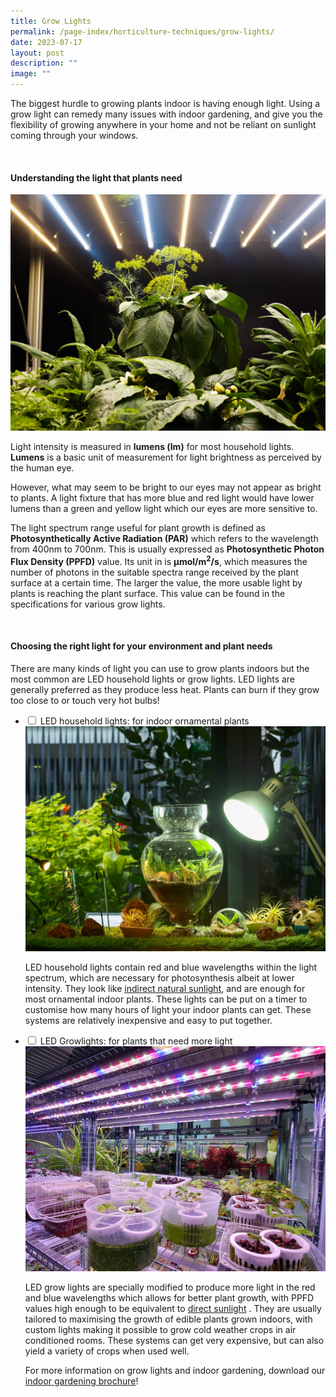 ```yaml
---
title: Grow Lights
permalink: /page-index/horticulture-techniques/grow-lights/
date: 2023-07-17
layout: post
description: ""
image: ""
---
```

<section>
	<p>The biggest hurdle to growing plants indoor is having enough light. Using a grow light can remedy many issues with indoor gardening, and give you the flexibility of growing anywhere in your home and not be reliant on sunlight coming through your windows. </p>
	<br>
</section>

<section>
	<h4>Understanding the light that plants need</h4>
	<img title="An indoor light growing setup to grow cold-weather crops. Photo by Jacqueline Chua." src="/images/Hardscapes/Growlight_JacChua.jpg">
	<p>Light intensity is measured in <b>lumens (lm)</b> for most household lights. <b>Lumens</b> is a basic unit of measurement for light brightness as perceived by the human eye.</p>
	<p>However, what may seem to be bright to our eyes may not appear as bright to plants. A light fixture that has more blue and red light would have lower lumens than a green and yellow light which our eyes are more sensitive to.</p>  
	<p>The light spectrum range useful for plant growth is defined as <b>Photosynthetically Active Radiation (PAR)</b> which refers to the wavelength from 400nm to 700nm. This is usually expressed as <b>Photosynthetic Photon Flux Density (PPFD)</b> value. Its unit in is <b>µmol/m<sup>2</sup>/s</b>, which measures the number of photons in the suitable spectra range received by the plant surface at a certain time. The larger the value, the more usable light by plants is reaching the plant surface. This value can be found in the specifications for various grow lights.</p>
	<br>
</section>

<section>
	<h4>Choosing the right light for your environment and plant needs</h4>
	<p>There are many kinds of light you can use to grow plants indoors but the most common are LED household lights or grow lights. LED lights are generally preferred as they produce less heat. Plants can burn if they grow too close to or touch very hot bulbs! </p>
	<ul class="jekyllcodex_accordion">
	<li><input type="checkbox" id="accordion1">
		<label for="accordion1">LED household lights: for indoor ornamental plants</label><div>
			<img title="An LED household light provides the equivalent of indirect natural sunlight, and is enough for most indoor ornamental plants. Photo by Jacqueline Chua." src="/images/Hardscapes/Growlight_JacChua%20(1).jpg">
	<p>LED household lights contain red and blue wavelengths within the light spectrum, which are necessary for photosynthesis albeit at lower intensity. They look like <a href="/page-index/horticulture-techniques/gauging-light/">indirect natural sunlight</a>, and are enough for most ornamental indoor plants. These lights can be put on a timer to customise how many hours of light your indoor plants can get. These systems are relatively inexpensive and easy to put together.</p>
		</div></li>
	<li><input type="checkbox" id="accordion2">
		<label for="accordion2">LED Growlights: for plants that need more light</label><div>
	<img title="Red, blue and white LED growlights to grow a variety of plants indoors. Photo by Jacqueline Chua." src="/images/Hardscapes/Growlight_JacChua%20(2).jpg">
	<p>LED grow lights are specially modified to produce more light in the red and blue wavelengths which allows for better plant growth, with PPFD values high enough to be equivalent to <a href="/page-index/horticulture-techniques/gauging-light/">direct sunlight</a> . They are usually tailored to maximising the growth of edible plants grown indoors, with custom lights making it possible to grow cold weather crops in air conditioned rooms. These systems can get very expensive, but can also yield a variety of crops when used well.</p>
	<p>For more information on grow lights and indoor gardening, download our <a download="" href="/files/introduction%20to%20indoor%20gardening.pdf">indoor gardening brochure</a>!
	<br>
</p></div></li></ul></section>
